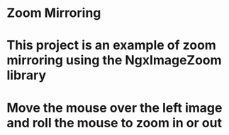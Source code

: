 # Zoom Mirroring

# This project is an example of zoom mirroring using the NgxImageZoom library

# Move the mouse over the left image and roll the mouse to zoom in or out